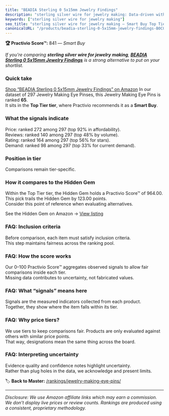 ```yaml
---
title: "BEADIA Sterling 0 5x15mm Jewelry Findings"
description: "sterling silver wire for jewelry making: Data-driven within Top Tier ranking using the Practivio Score™. Positioned by quality, value, demand, findability, mom…"
keywords: ["sterling silver wire for jewelry making"]
seo_title: "sterling silver wire for jewelry making — Smart Buy Top Tier (2025)"
canonicalURL: "/products/beadia-sterling-0-5x15mm-jewelry-findings-B0CQR8RQNM/"
---
```


**🏆 Practivio Score™:** 841 — _Smart Buy_


*If you're comparing **sterling silver wire for jewelry making**, **[BEADIA Sterling 0 5x15mm Jewelry Findings](https://www.amazon.com/dp/B0CQR8RQNM?tag=practivio-20)** is a strong alternative to put on your shortlist.*
### Quick take
[Shop “BEADIA Sterling 0 5x15mm Jewelry Findings” on Amazon](https://www.amazon.com/dp/B0CQR8RQNM?tag=practivio-20)
In our dataset of 297 Jewelry Making Eye Pinses, this Jewelry Making Eye Pins is ranked **65**.  
It sits in the **Top Tier tier**, where Practivio recommends it as a **Smart Buy**.

### What the signals indicate
Price: ranked 272 among 297 (top 92% in affordability).  
Reviews: ranked 140 among 297 (top 48% by volume).  
Rating: ranked 164 among 297 (top 56% for stars).  
Demand: ranked 98 among 297 (top 33% for current demand).

### Position in tier
Comparisons remain tier-specific.

### How it compares to the Hidden Gem
Within the Top Tier tier, the Hidden Gem holds a Practivio Score™ of 964.00.  
This pick trails the Hidden Gem by 123.00 points.  
Consider this point of reference when evaluating alternatives.  

See the Hidden Gem on Amazon → [View listing](https://www.amazon.com/dp/B07543G29V?tag=practivio-20)

### FAQ: Inclusion criteria
Before comparison, each item must satisfy inclusion criteria.  
This step maintains fairness across the ranking pool.

### FAQ: How the score works
Our 0–100 Practivio Score™ aggregates observed signals to allow fair comparisons inside each tier.  
Missing data contributes to uncertainty, not fabricated values.

### FAQ: What “signals” means here
Signals are the measured indicators collected from each product.  
Together, they show where the item falls within its tier.

### FAQ: Why price tiers?
We use tiers to keep comparisons fair. Products are only evaluated against others with similar price points.  
That way, designations mean the same thing across the board.

### FAQ: Interpreting uncertainty
Evidence quality and confidence notes highlight uncertainty.  
Rather than plug holes in the data, we acknowledge and present limits.


🏷️ **Back to Master:** [/rankings/jewelry-making-eye-pins/](/rankings/jewelry-making-eye-pins/)

---
_Disclosure: We use Amazon affiliate links which may earn a commission. We don’t display live prices or review counts. Rankings are produced using a consistent, proprietary methodology._
